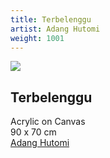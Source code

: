```yaml
---
title: Terbelenggu
artist: Adang Hutomi
weight: 1001
---
```


![](https://raw.githubusercontent.com/BayuAngora/gallery/main/adang-hutomi-terbelenggu.jpg)

## Terbelenggu  
Acrylic on Canvas  
90 x 70 cm  
[Adang Hutomi](/artist/adang-hutomi/)
